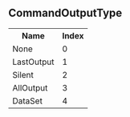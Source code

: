 ## CommandOutputType

<table><tr><th>Name</th><th>Index</th><tr><td>None</td><td>0</td></tr><tr><td>LastOutput</td><td>1</td></tr><tr><td>Silent</td><td>2</td></tr><tr><td>AllOutput</td><td>3</td></tr><tr><td>DataSet</td><td>4</td></tr></table>